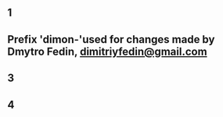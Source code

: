 ## 1



## Prefix 'dimon-'used for changes made by Dmytro Fedin, dimitriyfedin@gmail.com



## 3



## 4